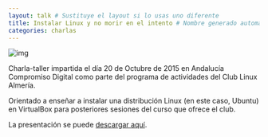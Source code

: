 ```yaml
---
layout: talk # Sustituye el layout si lo usas uno diferente
title: Instalar Linux y no morir en el intento # Nombre generado automáticamente
categories: charlas
---
```


![img](https://lh3.googleusercontent.com/gjyC_dGc-200KDlzQtYxXqgaBKjbE51k_UIhqFzWNqNTlhr6qgPyexw_kqu1KwT8JwzOi58evQA4E98Z5Y3SMtmUEztKcdc_LhYnvKEbxLnFyOsnd22TRSvV616yTdhfk6wa8DLV0A0ZpdbfLNOZICz0xjD-aah_UzsOUkIaZowNp1MYjMhyHYAbDcislWZnZHUkgMgGlzM9Z9s4G2KyT12B31ENcMKGFFF6DI7oqPlVk1EW4HBE6T6NnLu1T1O7VjrGhYSQNPtTWuwyzfZH4Zz9CPLJHwACC-ql8n68eB0hwKhm1EaCKbiEIYU5U_w-vZ0xRlNmCl4tFyFng4_qGkEzg9HaFBC3fQmH6cUAJSgDuUB_lB24jDPfkIUEN_GfpF7I4J8ar3r2IJpiOYXCwPToITU7IrDv4cNMJOQSY4uwKKE7AXAHtzTZfBqvtMYxp9gS0zb5fnI39GlIHAINRajDgUBHFxUdpnVI40s6NtRUJrQ35AJNtVcF2NK9Fl9pmBqB-fF4F-LJfa0kN9eqKC0t3K8RiOtCt0df16ggjng=w1170-h658-no)

Charla-taller impartida el día 20 de Octubre de 2015 en Andalucía Compromiso Digital como parte del programa de actividades del Club Linux Almería.

Orientado a enseñar a instalar una distribución Linux (en este caso, Ubuntu) en VirtualBox para posteriores sesiones del curso que ofrece el club.

La presentación se puede [descargar aquí](https://drive.google.com/file/d/0B8I_GscWCpN_V0Z0Q0REa01KWWM/view?usp=sharing).
